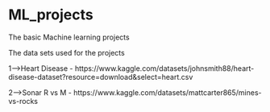 # ML_projects

The basic Machine learning projects

The data sets used for the projects

<p>1-->Heart Disease - https://www.kaggle.com/datasets/johnsmith88/heart-disease-dataset?resource=download&select=heart.csv</p>
<p>2-->Sonar R vs M - https://www.kaggle.com/datasets/mattcarter865/mines-vs-rocks</p>
